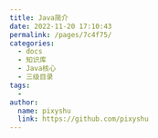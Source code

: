 ```yaml
---
title: Java简介
date: 2022-11-20 17:10:43
permalink: /pages/7c4f75/
categories:
  - docs
  - 知识库
  - Java核心
  - 三级目录
tags:
  - 
author: 
  name: pixyshu
  link: https://github.com/pixyshu
---
```


